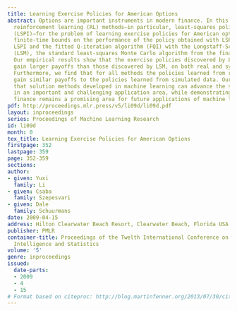 ```yaml
---
title: Learning Exercise Policies for American Options
abstract: Options are important instruments in modern finance. In this paper, we investigate
  reinforcement learning (RL) methods—in particular, least-squares policy iteration
  (LSPI)—for the problem of learning exercise policies for American options. We develop
  finite-time bounds on the performance of the policy obtained with LSPI and compare
  LSPI and the fitted Q-iteration algorithm (FQI) with the Longstaff-Schwartz method
  (LSM), the standard least-squares Monte Carlo algorithm from the finance community.
  Our empirical results show that the exercise policies discovered by LSPI and FQI
  gain larger payoffs than those discovered by LSM, on both real and synthetic data.
  Furthermore, we find that for all methods the policies learned from real data generally
  gain similar payoffs to the policies learned from simulated data. Our work shows
  that solution methods developed in machine learning can advance the state-of-the-art
  in an important and challenging application area, while demonstrating that computational
  finance remains a promising area for future applications of machine learning methods.
pdf: http://proceedings.mlr.press/v5/li09d/li09d.pdf
layout: inproceedings
series: Proceedings of Machine Learning Research
id: li09d
month: 0
tex_title: Learning Exercise Policies for American Options
firstpage: 352
lastpage: 359
page: 352-359
sections: 
author:
- given: Yuxi
  family: Li
- given: Csaba
  family: Szepesvari
- given: Dale
  family: Schuurmans
date: 2009-04-15
address: Hilton Clearwater Beach Resort, Clearwater Beach, Florida USA
publisher: PMLR
container-title: Proceedings of the Twelth International Conference on Artificial
  Intelligence and Statistics
volume: '5'
genre: inproceedings
issued:
  date-parts:
  - 2009
  - 4
  - 15
# Format based on citeproc: http://blog.martinfenner.org/2013/07/30/citeproc-yaml-for-bibliographies/
---
```

